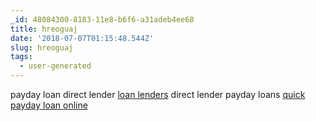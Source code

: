 ```yaml
---
_id: 48084300-8183-11e8-b6f6-a31adeb4ee68
title: hreoguaj
date: '2018-07-07T01:15:48.544Z'
slug: hreoguaj
tags:
  - user-generated
---
```

payday loan direct lender <a href="https://cashnow.cars">loan lenders</a> direct lender payday loans <a href=https://cashnow.cars>quick payday loan online</a>
